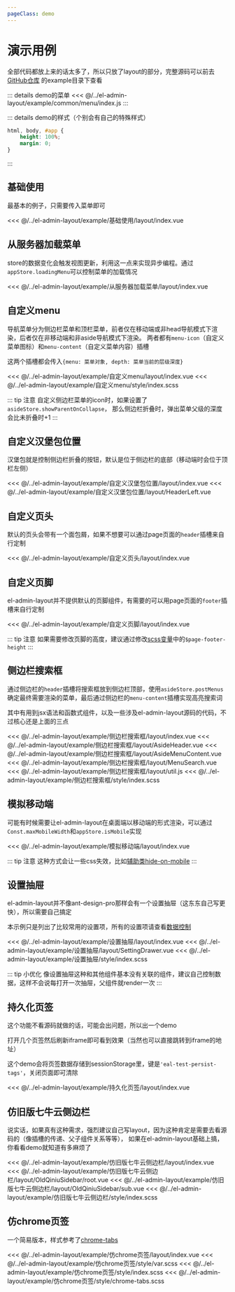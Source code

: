 ```yaml
---
pageClass: demo
---
```


# 演示用例

全部代码都放上来的话太多了，所以只放了layout的部分，完整源码可以前去[GitHub仓库](https://github.com/toesbieya/el-admin-layout) 的example目录下查看

::: details demo的菜单
<<< @/../el-admin-layout/example/common/menu/index.js
:::

::: details demo的样式（个别会有自己的特殊样式）
```css
html, body, #app {
    height: 100%;
    margin: 0;
}
```
:::


## 基础使用

最基本的例子，只需要传入菜单即可

<CodePreviewer src="base-use.html">
<<< @/../el-admin-layout/example/基础使用/layout/index.vue
</CodePreviewer>


## 从服务器加载菜单

store的数据变化会触发视图更新，利用这一点来实现异步编程。通过`appStore.loadingMenu`可以控制菜单的加载情况

<CodePreviewer src="async-load-menu.html">
<<< @/../el-admin-layout/example/从服务器加载菜单/layout/index.vue
</CodePreviewer>


## 自定义menu

导航菜单分为侧边栏菜单和顶栏菜单，前者仅在移动端或非head导航模式下渲染，后者仅在非移动端和非aside导航模式下渲染。
两者都有`menu-icon`（自定义菜单图标）和`menu-content`（自定义菜单内容）插槽

这两个插槽都会传入`{menu: 菜单对象, depth: 菜单当前的层级深度}`

<CodePreviewer src="custom-menu.html">
<Tab>
<TabPanel label="index.vue">
<<< @/../el-admin-layout/example/自定义menu/layout/index.vue
</TabPanel>

<TabPanel label="index.scss">
<<< @/../el-admin-layout/example/自定义menu/style/index.scss
</TabPanel>
</Tab>
</CodePreviewer>

::: tip 注意
自定义侧边栏菜单的icon时，如果设置了`asideStore.showParentOnCollapse`， 那么侧边栏折叠时，弹出菜单父级的深度会比未折叠时+1
:::


## 自定义汉堡包位置

汉堡包就是控制侧边栏折叠的按钮，默认是位于侧边栏的底部（移动端时会位于顶栏左侧）

<CodePreviewer src="custom-hamburger-position.html">
<Tab>
<TabPanel label="index.vue">
<<< @/../el-admin-layout/example/自定义汉堡包位置/layout/index.vue
</TabPanel>

<TabPanel label="HeaderLeft.vue">
<<< @/../el-admin-layout/example/自定义汉堡包位置/layout/HeaderLeft.vue
</TabPanel>
</Tab>
</CodePreviewer>


## 自定义页头

默认的页头会带有一个面包屑，如果不想要可以通过page页面的`header`插槽来自行定制

<CodePreviewer src="custom-page-header.html">
<<< @/../el-admin-layout/example/自定义页头/layout/index.vue
</CodePreviewer>


## 自定义页脚

el-admin-layout并不提供默认的页脚组件，有需要的可以用page页面的`footer`插槽来自行定制

<CodePreviewer src="custom-page-footer.html">
<<< @/../el-admin-layout/example/自定义页脚/layout/index.vue
</CodePreviewer>

::: tip 注意
如果需要修改页脚的高度，建议通过修改[scss变量](../api/样式.md)中的`$page-footer-height`
:::


## 侧边栏搜索框

通过侧边栏的`header`插槽将搜索框放到侧边栏顶部，使用`asideStore.postMenus`确定最终需要渲染的菜单，最后通过侧边栏的`menu-content`插槽实现高亮搜索词

其中有用到jsx语法和函数式组件，以及一些涉及el-admin-layout源码的代码，不过核心还是上面的三点

<CodePreviewer src="aside-search.html">
<Tab>
<TabPanel label="index.vue">
<<< @/../el-admin-layout/example/侧边栏搜索框/layout/index.vue
</TabPanel>

<TabPanel label="AsideHeader.vue">
<<< @/../el-admin-layout/example/侧边栏搜索框/layout/AsideHeader.vue
</TabPanel>

<TabPanel label="AsideMenuContent.vue">
<<< @/../el-admin-layout/example/侧边栏搜索框/layout/AsideMenuContent.vue
</TabPanel>

<TabPanel label="MenuSearch.vue">
<<< @/../el-admin-layout/example/侧边栏搜索框/layout/MenuSearch.vue
</TabPanel>

<TabPanel label="util.js">
<<< @/../el-admin-layout/example/侧边栏搜索框/layout/util.js
</TabPanel>

<TabPanel label="index.scss">
<<< @/../el-admin-layout/example/侧边栏搜索框/style/index.scss
</TabPanel>
</Tab>
</CodePreviewer>


## 模拟移动端

可能有时候需要让el-admin-layout在桌面端以移动端的形式渲染，可以通过`Const.maxMobileWidth`和`appStore.isMobile`实现

<CodePreviewer src="simulate-mobile.html">
<<< @/../el-admin-layout/example/模拟移动端/layout/index.vue
</CodePreviewer>

::: tip 注意
这种方式会让一些css失效，比如[辅助类hide-on-mobile](../guide/样式.md)
:::


## 设置抽屉

el-admin-layout并不像ant-design-pro那样会有一个设置抽屉（这东东自己写更快），所以需要自己搞定

本示例只是列出了比较常用的设置项，所有的设置项请查看[数据控制](../api/数据控制.md)

<CodePreviewer src="setting-drawer.html">
<Tab>
<TabPanel label="index.vue">
<<< @/../el-admin-layout/example/设置抽屉/layout/index.vue
</TabPanel>

<TabPanel label="SettingDrawer.vue">
<<< @/../el-admin-layout/example/设置抽屉/layout/SettingDrawer.vue
</TabPanel>

<TabPanel label="index.scss">
<<< @/../el-admin-layout/example/设置抽屉/style/index.scss
</TabPanel>
</Tab>
</CodePreviewer>

::: tip 小优化
像设置抽屉这种和其他组件基本没有关联的组件，建议自己控制数据，这样不会说每打开一次抽屉，父组件就render一次
:::


## 持久化页签

这个功能不看源码就做的话，可能会出问题，所以出一个demo

打开几个页签然后刷新iframe即可看到效果（当然也可以直接跳转到iframe的地址）

这个demo会将页签数据存储到sessionStorage里，键是`'eal-test-persist-tags'`，关闭页面即可清除

<CodePreviewer src="persist-tags.html">
<<< @/../el-admin-layout/example/持久化页签/layout/index.vue
</CodePreviewer>


## 仿旧版七牛云侧边栏

说实话，如果真有这种需求，强烈建议自己写layout，因为这种肯定是需要去看源码的（像插槽的传递、父子组件关系等等），
如果在el-admin-layout基础上搞，你看看demo就知道有多麻烦了

<CodePreviewer src="old-qiniu-aside.html">
<Tab>
<TabPanel label="index.vue">
<<< @/../el-admin-layout/example/仿旧版七牛云侧边栏/layout/index.vue
</TabPanel>

<TabPanel label="root.vue">
<<< @/../el-admin-layout/example/仿旧版七牛云侧边栏/layout/OldQiniuSidebar/root.vue
</TabPanel>

<TabPanel label="sub.vue">
<<< @/../el-admin-layout/example/仿旧版七牛云侧边栏/layout/OldQiniuSidebar/sub.vue
</TabPanel>

<TabPanel label="index.scss">
<<< @/../el-admin-layout/example/仿旧版七牛云侧边栏/style/index.scss
</TabPanel>
</Tab>
</CodePreviewer>


## 仿chrome页签

一个简易版本，样式参考了[chrome-tabs](https://github.com/adamschwartz/chrome-tabs)

<CodePreviewer src="chrome-tabs.html">
<Tab>
<TabPanel label="index.vue">
<<< @/../el-admin-layout/example/仿chrome页签/layout/index.vue
</TabPanel>

<TabPanel label="var.scss">
<<< @/../el-admin-layout/example/仿chrome页签/style/var.scss
</TabPanel>

<TabPanel label="index.scss">
<<< @/../el-admin-layout/example/仿chrome页签/style/index.scss
</TabPanel>

<TabPanel label="chrome-tabs.scss">
<<< @/../el-admin-layout/example/仿chrome页签/style/chrome-tabs.scss
</TabPanel>
</Tab>
</CodePreviewer>
